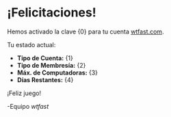 # ¡Felicitaciones! 
Hemos activado la clave {0} para tu cuenta [wtfast.com](https://wtfast.com). 

Tu estado actual: 

* **Tipo de Cuenta:** {1}
* **Tipo de Membresía:** {2}
* **Máx. de Computadoras:** {3}
* **Días Restantes:** {4}

¡Feliz juego! 

-Equipo *wtfast*
